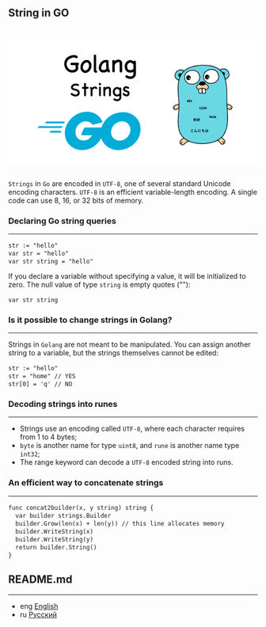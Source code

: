 ## String in GO

<h1 align="center"><img class="goldT" src="../../img/strings.png"></h1>

`Strings` in `Go` are encoded in `UTF-8`, one of several standard Unicode encoding characters.
`UTF-8` is an efficient variable-length encoding. A single code can use 8, 16, or 32 bits of memory.
### Declaring Go string queries
***

```golang
str := "hello"
var str = "hello"
var str string = "hello"
```
If you declare a variable without specifying a value,
it will be initialized to zero.
The null value of type `string` is empty quotes (""):
```golang
var str string
```

### Is it possible to change strings in Golang?
***

Strings in `Golang` are not meant to be manipulated.
You can assign another string to a variable, but
the strings themselves cannot be edited:
```golang
str := "hello"
str = "home" // YES
str[0] = 'q' // NO
```

### Decoding strings into runes
***

- Strings use an encoding called `UTF-8`, where each character requires
  from 1 to 4 bytes;
- `byte` is another name for type `uint8`, and `rune` is another name
  type `int32`;
- The range keyword can decode a `UTF-8` encoded string into runs. 

### An efficient way to concatenate strings
***

```golang
func concat2builder(x, y string) string {
  var builder strings.Builder
  builder.Grow(len(x) + len(y)) // this line allocates memory
  builder.WriteString(x)
  builder.WriteString(y)
  return builder.String()
}
```

## README.md
***

- eng [English](https://github.com/lumorow/golang-interview-preparation/blob/main/Basic/string/README.md)
- ru [Русский](https://github.com/lumorow/golang-interview-preparation/blob/main/Basic/string/readme/README.ru.md)